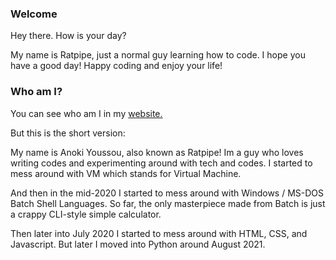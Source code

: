 ### Welcome

Hey there. How is your day?

My name is Ratpipe, just a normal guy learning how to code.
I hope you have a good day! Happy coding and enjoy your life!

### Who am I?

You can see who am I in my [website.](https://ratpipedev.github.io)

But this is the short version:

My name is Anoki Youssou, also known as Ratpipe! Im a guy who loves writing codes and experimenting around with tech and codes. I started to mess around with VM which stands for Virtual Machine.

And then in the mid-2020 I started to mess around with Windows / MS-DOS Batch Shell Languages. So far, the only masterpiece made from Batch is just a crappy CLI-style simple calculator.

Then later into July 2020 I started to mess around with HTML, CSS, and Javascript. But later I moved into Python around August 2021.
